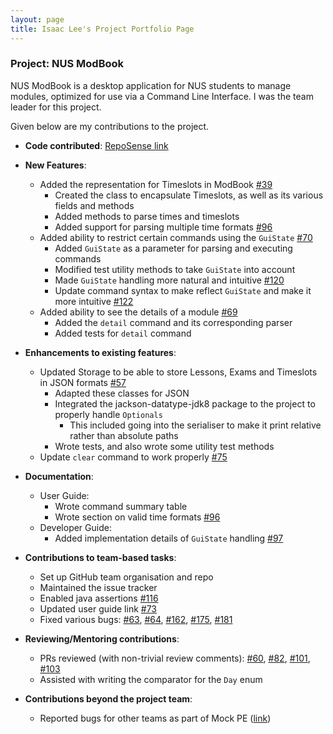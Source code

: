 ```yaml
---
layout: page
title: Isaac Lee's Project Portfolio Page
---
```


### Project: NUS ModBook

NUS ModBook is a desktop application for NUS students to manage modules, optimized for use via a Command Line Interface.
I was the team leader for this project.

Given below are my contributions to the project.

* **Code contributed**: [RepoSense link](https://nus-cs2103-ay2122s1.github.io/tp-dashboard/?search=&sort=groupTitle&sortWithin=title&timeframe=commit&mergegroup=&groupSelect=groupByRepos&breakdown=true&checkedFileTypes=docs~functional-code~test-code~other&since=2021-09-17&tabOpen=true&tabType=authorship&tabAuthor=luminousleek&tabRepo=AY2122S1-CS2103T-T13-1%2Ftp%5Bmaster%5D&authorshipIsMergeGroup=false&authorshipFileTypes=docs~functional-code~test-code~other&authorshipIsBinaryFileTypeChecked=false&zFR=false)

* **New Features**: 
  * Added the representation for Timeslots in ModBook [\#39](https://github.com/AY2122S1-CS2103T-T13-1/tp/pull/39)
      * Created the class to encapsulate Timeslots, as well as its various fields and methods
      * Added methods to parse times and timeslots
      * Added support for parsing multiple time formats [\#96](https://github.com/AY2122S1-CS2103T-T13-1/tp/pull/96)
  * Added ability to restrict certain commands using the `GuiState` [\#70](https://github.com/AY2122S1-CS2103T-T13-1/tp/pull/70)
    * Added `GuiState` as a parameter for parsing and executing commands
    * Modified test utility methods to take `GuiState` into account
    * Made `GuiState` handling more natural and intuitive [\#120](https://github.com/AY2122S1-CS2103T-T13-1/tp/pull/120)
    * Update command syntax to make reflect `GuiState` and make it more intuitive [\#122](https://github.com/AY2122S1-CS2103T-T13-1/tp/pull/122)
  * Added ability to see the details of a module [\#69](https://github.com/AY2122S1-CS2103T-T13-1/tp/pull/69)
    * Added the `detail` command and its corresponding parser
    * Added tests for `detail` command

* **Enhancements to existing features**:
    * Updated Storage to be able to store Lessons, Exams and Timeslots in JSON formats [\#57](https://github.com/AY2122S1-CS2103T-T13-1/tp/pull/57)
      * Adapted these classes for JSON
      * Integrated the jackson-datatype-jdk8 package to the project to properly handle `Optionals`
        * This included going into the serialiser to make it print relative rather than absolute paths
      * Wrote tests, and also wrote some utility test methods
    * Update `clear` command to work properly [\#75](https://github.com/AY2122S1-CS2103T-T13-1/tp/pull/75)
    
* **Documentation**:
    * User Guide:
        * Wrote command summary table
        * Wrote section on valid time formats [\#96](https://github.com/AY2122S1-CS2103T-T13-1/tp/pull/96)
    * Developer Guide:
        * Added implementation details of `GuiState` handling [\#97](https://github.com/AY2122S1-CS2103T-T13-1/tp/pull/97)

* **Contributions to team-based tasks**:
  * Set up GitHub team organisation and repo
  * Maintained the issue tracker
  * Enabled java assertions [\#116](https://github.com/AY2122S1-CS2103T-T13-1/tp/pull/116)
  * Updated user guide link [\#73](https://github.com/AY2122S1-CS2103T-T13-1/tp/pull/73)
  * Fixed various bugs: [\#63](https://github.com/AY2122S1-CS2103T-T13-1/tp/pull/63), [\#64](https://github.com/AY2122S1-CS2103T-T13-1/tp/pull/64), [\#162](https://github.com/AY2122S1-CS2103T-T13-1/tp/pull/162), [\#175](https://github.com/AY2122S1-CS2103T-T13-1/tp/pull/175), [\#181](https://github.com/AY2122S1-CS2103T-T13-1/tp/pull/181)

* **Reviewing/Mentoring contributions**:
    * PRs reviewed (with non-trivial review comments): [\#60](https://github.com/AY2122S1-CS2103T-T13-1/tp/pull/60), [\#82](https://github.com/AY2122S1-CS2103T-T13-1/tp/pull/82), [\#101](https://github.com/AY2122S1-CS2103T-T13-1/tp/pull/101), [\#103](https://github.com/AY2122S1-CS2103T-T13-1/tp/pull/103)
    * Assisted with writing the comparator for the `Day` enum

* **Contributions beyond the project team**:
    * Reported bugs for other teams as part of Mock PE ([link](https://github.com/luminousleek/ped/issues))
